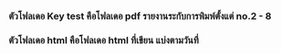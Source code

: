 ### ตัวโฟลเดอ Key test คือโฟลเดอ pdf รายงานระกับการพิมพ์ตั้งแต่ no.2 - 8
### ตัวโฟลเดอ html คือโฟลเดอ html ที่เขียน แบ่งตามวันที่
